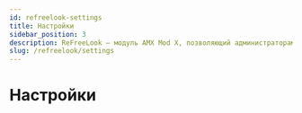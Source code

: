 ```yaml
---
id: refreelook-settings
title: Настройки
sidebar_position: 3
description: ReFreeLook — модуль AMX Mod X, позволяющий администраторам-наблюдателям использовать любые режимы камеры, независимо от значения `mp_forcecamera` или `mp_forcechasecam`. Работает только в последней версии `ReGameDLL_CS`.
slug: /refreelook/settings
---
```


<head>
  <title>ReVoice: Настройки | ReHLDS</title>
</head>

# Настройки
